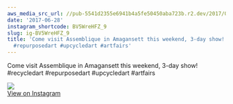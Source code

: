 ```yaml
---
aws_media_src_url: //pub-5541d2355e6941b4a5fe50450aba723b.r2.dev/2017/06/2017-06-28_20-10-24_UTC.jpg
date: '2017-06-28'
instagram_shortcode: BV5WreHFZ_9
slug: ig-BV5WreHFZ_9
title: 'Come visit Assemblique in Amagansett this weekend, 3-day show! #recycledart
  #repurposedart #upcycledart #artfairs'
---
```


Come visit Assemblique in Amagansett this weekend, 3-day show! #recycledart #repurposedart #upcycledart #artfairs 

![](//pub-5541d2355e6941b4a5fe50450aba723b.r2.dev/2017/06/2017-06-28_20-10-24_UTC.jpg)   
[View on Instagram](https://www.instagram.com/p/BV5WreHFZ_9/)